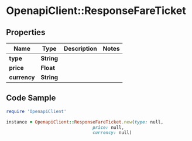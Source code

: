 # OpenapiClient::ResponseFareTicket

## Properties

Name | Type | Description | Notes
------------ | ------------- | ------------- | -------------
**type** | **String** |  | 
**price** | **Float** |  | 
**currency** | **String** |  | 

## Code Sample

```ruby
require 'OpenapiClient'

instance = OpenapiClient::ResponseFareTicket.new(type: null,
                                 price: null,
                                 currency: null)
```


